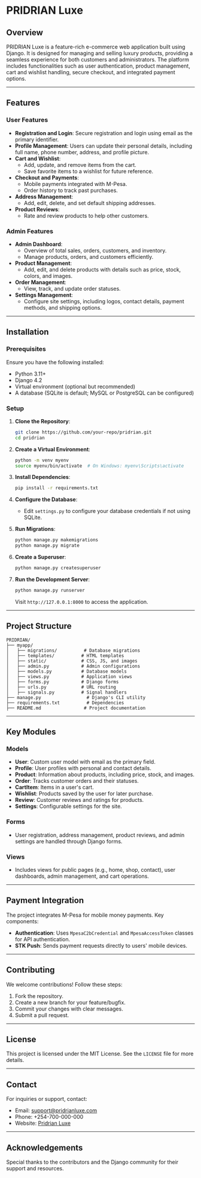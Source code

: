 # PRIDRIAN Luxe

## Overview
PRIDRIAN Luxe is a feature-rich e-commerce web application built using Django. It is designed for managing and selling luxury products, providing a seamless experience for both customers and administrators. The platform includes functionalities such as user authentication, product management, cart and wishlist handling, secure checkout, and integrated payment options.

---

## Features

### User Features
- **Registration and Login**: Secure registration and login using email as the primary identifier.
- **Profile Management**: Users can update their personal details, including full name, phone number, address, and profile picture.
- **Cart and Wishlist**:
  - Add, update, and remove items from the cart.
  - Save favorite items to a wishlist for future reference.
- **Checkout and Payments**:
  - Mobile payments integrated with M-Pesa.
  - Order history to track past purchases.
- **Address Management**:
  - Add, edit, delete, and set default shipping addresses.
- **Product Reviews**:
  - Rate and review products to help other customers.

### Admin Features
- **Admin Dashboard**:
  - Overview of total sales, orders, customers, and inventory.
  - Manage products, orders, and customers efficiently.
- **Product Management**:
  - Add, edit, and delete products with details such as price, stock, colors, and images.
- **Order Management**:
  - View, track, and update order statuses.
- **Settings Management**:
  - Configure site settings, including logos, contact details, payment methods, and shipping options.

---

## Installation

### Prerequisites
Ensure you have the following installed:
- Python 3.11+
- Django 4.2
- Virtual environment (optional but recommended)
- A database (SQLite is default; MySQL or PostgreSQL can be configured)

### Setup
1. **Clone the Repository**:
   ```bash
   git clone https://github.com/your-repo/pridrian.git
   cd pridrian
   ```

2. **Create a Virtual Environment**:
   ```bash
   python -m venv myenv
   source myenv/bin/activate  # On Windows: myenv\Scripts\activate
   ```

3. **Install Dependencies**:
   ```bash
   pip install -r requirements.txt
   ```

4. **Configure the Database**:
   - Edit `settings.py` to configure your database credentials if not using SQLite.

5. **Run Migrations**:
   ```bash
   python manage.py makemigrations
   python manage.py migrate
   ```

6. **Create a Superuser**:
   ```bash
   python manage.py createsuperuser
   ```

7. **Run the Development Server**:
   ```bash
   python manage.py runserver
   ```
   Visit `http://127.0.0.1:8000` to access the application.

---

## Project Structure

```
PRIDRIAN/
├── myapp/
│   ├── migrations/          # Database migrations
│   ├── templates/          # HTML templates
│   ├── static/             # CSS, JS, and images
│   ├── admin.py            # Admin configurations
│   ├── models.py           # Database models
│   ├── views.py            # Application views
│   ├── forms.py            # Django forms
│   ├── urls.py             # URL routing
│   ├── signals.py          # Signal handlers
├── manage.py                 # Django's CLI utility
├── requirements.txt          # Dependencies
├── README.md                # Project documentation
```

---

## Key Modules

### Models
- **User**: Custom user model with email as the primary field.
- **Profile**: User profiles with personal and contact details.
- **Product**: Information about products, including price, stock, and images.
- **Order**: Tracks customer orders and their statuses.
- **CartItem**: Items in a user's cart.
- **Wishlist**: Products saved by the user for later purchase.
- **Review**: Customer reviews and ratings for products.
- **Settings**: Configurable settings for the site.

### Forms
- User registration, address management, product reviews, and admin settings are handled through Django forms.

### Views
- Includes views for public pages (e.g., home, shop, contact), user dashboards, admin management, and cart operations.

---

## Payment Integration

The project integrates M-Pesa for mobile money payments. Key components:
- **Authentication**: Uses `MpesaC2bCredential` and `MpesaAccessToken` classes for API authentication.
- **STK Push**: Sends payment requests directly to users' mobile devices.

---

## Contributing

We welcome contributions! Follow these steps:
1. Fork the repository.
2. Create a new branch for your feature/bugfix.
3. Commit your changes with clear messages.
4. Submit a pull request.

---

## License
This project is licensed under the MIT License. See the `LICENSE` file for more details.

---

## Contact
For inquiries or support, contact:
- Email: support@pridrianluxe.com
- Phone: +254-700-000-000
- Website: [Pridrian Luxe](http://www.pridrianluxe.com)

---

## Acknowledgements
Special thanks to the contributors and the Django community for their support and resources.


